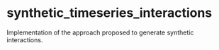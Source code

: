 # synthetic_timeseries_interactions
Implementation of the approach proposed to generate synthetic interactions.
